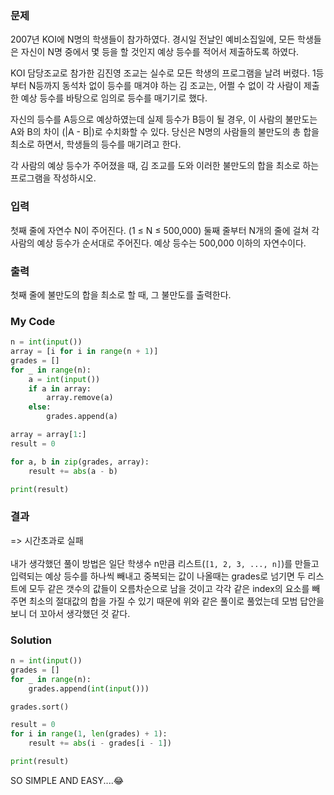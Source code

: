 ### 문제
2007년 KOI에 N명의 학생들이 참가하였다. 경시일 전날인 예비소집일에, 모든 학생들은 자신이 N명 중에서 몇 등을 할 것인지 예상 등수를 적어서 제출하도록 하였다.

KOI 담당조교로 참가한 김진영 조교는 실수로 모든 학생의 프로그램을 날려 버렸다. 1등부터 N등까지 동석차 없이 등수를 매겨야 하는 김 조교는, 어쩔 수 없이 각 사람이 제출한 예상 등수를 바탕으로 임의로 등수를 매기기로 했다.

자신의 등수를 A등으로 예상하였는데 실제 등수가 B등이 될 경우, 이 사람의 불만도는 A와 B의 차이 (|A - B|)로 수치화할 수 있다. 당신은 N명의 사람들의 불만도의 총 합을 최소로 하면서, 학생들의 등수를 매기려고 한다.

각 사람의 예상 등수가 주어졌을 때, 김 조교를 도와 이러한 불만도의 합을 최소로 하는 프로그램을 작성하시오.

### 입력 
첫째 줄에 자연수 N이 주어진다. (1 ≤ N ≤ 500,000) 둘째 줄부터 N개의 줄에 걸쳐 각 사람의 예상 등수가 순서대로 주어진다. 예상 등수는 500,000 이하의 자연수이다.

### 출력
첫째 줄에 불만도의 합을 최소로 할 때, 그 불만도를 출력한다.

### My Code
```python
n = int(input())
array = [i for i in range(n + 1)]
grades = []
for _ in range(n):
    a = int(input())
    if a in array:
        array.remove(a)
    else:
        grades.append(a)

array = array[1:]
result = 0

for a, b in zip(grades, array):
    result += abs(a - b)

print(result)
```
### 결과
=> 시간초과로 실패<br><br>
내가 생각했던 풀이 방법은 일단 학생수 n만큼 리스트(`[1, 2, 3, ..., n]`)를 만들고 입력되는 예상 등수를 하나씩 빼내고 중복되는 값이 나올때는 grades로 넘기면 두 리스트에 모두 같은 갯수의 값들이 오름차순으로 남을 것이고 각각 같은 index의 요소를 빼주면 최소의 절대값의 합을 가질 수 있기 때문에 위와 같은 풀이로 풀었는데 모범 답안을 보니 더 꼬아서 생각했던 것 같다.

### Solution
```python
n = int(input())
grades = []
for _ in range(n):
    grades.append(int(input()))

grades.sort()

result = 0
for i in range(1, len(grades) + 1):
    result += abs(i - grades[i - 1])

print(result)
```
SO SIMPLE AND EASY....😂